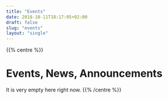 ```yaml
---
title: "Events"
date: 2018-10-11T18:17:05+02:00
draft: false 
slug: "events"
layout: "single"
---
```

{{% centre %}}

# Events, News, Announcements

<!--* [Training Session: Nov 10-11 in La Skala](/sk/events/laskala) (Only in Slovak)-->
<!--* [Invite V4 Camp 2019](/en/events/v4camp2019)-->
<!--* [2018 Lookback](/sk/events/summary) (Only in Slovak)-->
<!--* [New applications](/en/application)-->
It is very empty here right now.
{{% /centre %}}